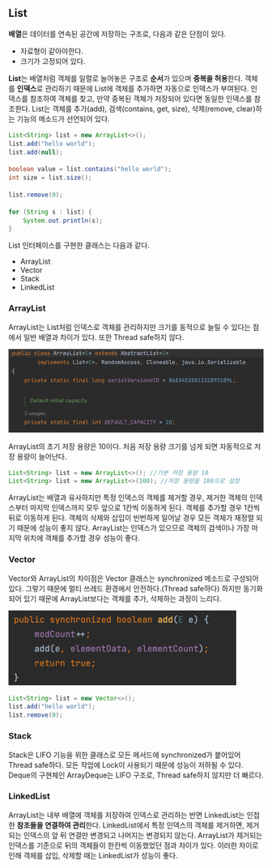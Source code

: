 ## List

**배열**은 데이터를 연속된 공간에 저장하는 구조로, 다음과 같은 단점이 있다.

- 자료형이 같아야한다.
- 크기가 고정되어 있다.

**List**는 배열처럼 객체를 일렬로 늘어놓은 구조로 **순서**가 있으며 **중복을 허용**한다. 객체를 **인덱스**로 관리하기 때문에 List에 객체를 추가하면 자동으로 인덱스가 부여된다. 인덱스를 참조하여 객체를 찾고, 만약 중복된 객체가 저장되어 있다면 동일한 인덱스를 참조한다. List는 객체를 추가(add), 검색(contains, get, size), 삭제(remove, clear)하는 기능의 메소드가 선언되어 있다. 

```java
List<String> list = new ArrayList<>();
list.add("hello world");
list.add(null);

boolean value = list.contains("hello world");
int size = list.size();

list.remove(0);

for (String s : list) {
    System.out.println(s);
}
```

List 인터페이스를 구현한 클래스는 다음과 같다.

- ArrayList
- Vector
- Stack
- LinkedList

### ArrayList

ArrayList는 List처럼 인덱스로 객체를 관리하지만 크기를 동적으로 늘릴 수 있다는 점에서 일반 배열과 차이가 있다. 또한 Thread safe하지 않다.

![img](https://github.com/dilmah0203/TIL/blob/main/Image/ArrayList.png)

ArrayList의 초기 저장 용량은 10이다. 처음 저장 용량 크기를 넘게 되면 자동적으로 저장 용량이 늘어난다.

```java
List<String> list = new ArrayList<>(); //기본 저장 용량 10
List<String> list = new ArrayList<>(100); //저장 용량을 100으로 설정
```

ArrayList는 배열과 유사하지만 특정 인덱스의 객체를 제거할 경우, 제거한 객체의 인덱스부터 마지막 인덱스까지 모두 앞으로 1칸씩 이동하게 된다. 객체를 추가할 경우 1칸씩 뒤로 이동하게 된다. 객체의 삭제와 삽입이 빈번하게 일어날 경우 모든 객체가 재정렬 되기 때문에 성능이 좋지 않다. ArrayList는 인덱스가 있으므로 객체의 검색이나 가장 마지막 위치에 객체를 추가할 경우 성능이 좋다.

### Vector

Vector와 ArrayList의 차이점은 Vector 클래스는 synchronized 메소드로 구성되어 있다. 그렇기 때문에 멀티 쓰레드 환경에서 안전하다.(Thread safe하다) 하지만 동기화되어 있기 때문에 ArrayList보다는 객체를 추가, 삭제하는 과정이 느리다.

![img2](https://github.com/dilmah0203/TIL/blob/main/Image/Vector.png)

```java
List<String> list = new Vector<>();
list.add("hello world");
list.remove(0);
```

### Stack

Stack은 LIFO 기능을 위한 클래스로 모든 메서드에 synchronized가 붙어있어 Thread safe하다. 모든 작업에 Lock이 사용되기 때문에 성능이 저하될 수 있다. Deque의 구현체인 ArrayDeque는 LIFO 구조로, Thread safe하지 않지만 더 빠르다.

### LinkedList

ArrayList는 내부 배열에 객체를 저장하여 인덱스로 관리하는 반면 LinkedList는 인접한 **참조들을 연결하여 관리**한다. LinkedList에서 특정 인덱스의 객체를 제거하면, 제거되는 인덱스의 앞 뒤 연결만 변경되고 나머지는 변경되지 않는다. ArrayList가 제거되는 인덱스를 기준으로 뒤의 객체들이 한칸씩 이동했었던 점과 차이가 있다. 이러한 차이로 인해 객체를 삽입, 삭제할 때는 LinkedList가 성능이 좋다.



